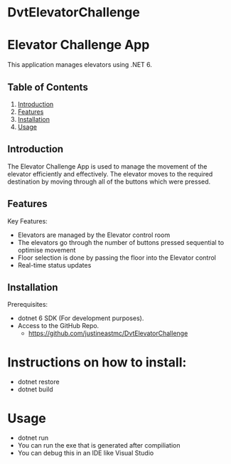 # DvtElevatorChallenge

# Elevator Challenge App
 
This application manages elevators using .NET 6.
 
## Table of Contents
 
1. [Introduction](#introduction)
2. [Features](#features)
3. [Installation](#installation)
4. [Usage](#usage)
 
## Introduction
 
The Elevator Challenge App is used to manage the movement of the elevator efficiently and effectively. The elevator moves to the required destination by moving through all of the buttons which were pressed.
 
## Features
 
Key Features:
- Elevators are managed by the Elevator control room
- The elevators go through the number of buttons pressed sequential to optimise movement
- Floor selection is done by passing the floor into the Elevator control
- Real-time status updates
 
## Installation
 
Prerequisites:
- dotnet 6 SDK (For development purposes).
- Access to the GitHub Repo.
	- https://github.com/justineastmc/DvtElevatorChallenge

# Instructions on how to install:
 - dotnet restore
 - dotnet build
 
# Usage
- dotnet run
- You can run the exe that is generated after compiliation
- You can debug this in an IDE like Visual Studio

